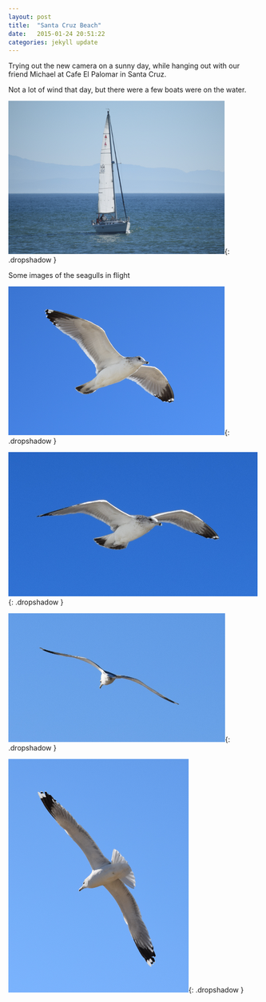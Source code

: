 ```yaml
---
layout: post
title:  "Santa Cruz Beach"
date:   2015-01-24 20:51:22
categories: jekyll update
---
```

Trying out the new camera on a sunny day, while hanging out with our friend Michael at Cafe El Palomar in Santa Cruz.  


Not a lot of wind that day, but there were a few boats were on the water.  
  
![Sailboat](/images/santa_cruz/Sailboat.png){: .dropshadow }  


Some images of the seagulls in flight  

![Seagull in flight](/images/santa_cruz/Seagull1.png){: .dropshadow }  
  

![Seagull in flight](/images/santa_cruz/Seagull2.png){: .dropshadow }  
  

![Seagull in flight](/images/santa_cruz/Seagull3.png){: .dropshadow }  
  

![Seagull in flight](/images/santa_cruz/Seagull4.png){: .dropshadow }  


